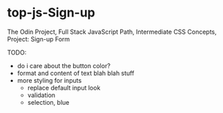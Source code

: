 # top-js-Sign-up
The Odin Project, Full Stack JavaScript Path, Intermediate CSS Concepts, Project: Sign-up Form


TODO:
- do i care about the button color?
- format and content of text blah blah stuff
- more styling for inputs
    - replace default input look
    - validation
    - selection, blue

